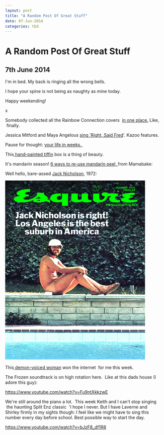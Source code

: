 ```yaml
---
layout: post
title: "A Random Post Of Great Stuff"
date: 07-Jun-2014
categories: tbd
---
```


# A Random Post Of Great Stuff

## 7th June 2014

I'm in bed. My back is ringing all the wrong bells.

I hope your spine is not being as naughty as mine today.

Happy weekending!

x

Somebody collected all the Rainbow Connection covers  <a href="http://www.metafilter.com/77060/Ive-heard-them-calling-my-name">in one place.</a> Like,    finally.

Jessica Mitford and Maya Angelous <a href="http://dangerousminds.net/comments/maya_angelou_and_jessica_mitford_sing_right_said_fred">sing 'Right,   Said Fred</a>'. Kazoo features.

Pause for thought: <a href="http://waitbutwhy.com/2014/05/life-weeks.html">your life in weeks. </a>

This<a href="http://thenewdomestic.com/product/handpainted-tiffin-carrier/"> hand-painted tiffin</a> box is a thing of beauty.

It's mandarin season! <a href="http://mamabake.com/2014/06/05/6-uses-mandarin-peel/">6 ways to re-use mandarin peel,  </a> from Mamabake:

Well hello, bare-assed <a href="http://dangerousminds.net/comments/jack_nicholson_got_bare_ass_naked_for_the_cover_of_esquire_in_1972">Jack Nicholson</a>, 1972:

<img class="photo-horiz" src="/images/2014/06/72-10_Nicholson.jpg" />

This<a href="http://jezebel.com/awesome-woman-scares-groper-so-badly-he-craps-his-pants-1586151686"> demon-voiced woman</a> won the internet  for me this week.

The Frozen soundtrack is on high rotation here.  Like at this dads house (I adore this guy):

https://www.youtube.com/watch?v=Fu9ntXkkzwE

We're still around the piano a lot.  This week Keith and I can't stop singing  the haunting Split Enz classic  'I hope I never. But I have Laverne and Shirley firmly in my sights though: I feel like we might have to sing this number every day before school. Best possible way to start the day.

https://www.youtube.com/watch?v=bJzF8_df1R8
